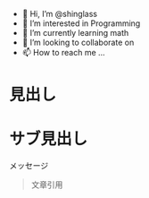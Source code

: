 - 👋 Hi, I’m @shinglass
- 👀 I’m interested in Programming
- 🌱 I’m currently learning math
- 💞️ I’m looking to collaborate on 
- 📫 How to reach me ...

# 見出し
# サブ見出し
メッセージ
> 文章引用
<!---
shinglass/shinglass is a ✨ special ✨ repository because its `README.md` (this file) appears on your GitHub profile.
You can click the Preview link to take a look at your changes.
--->
